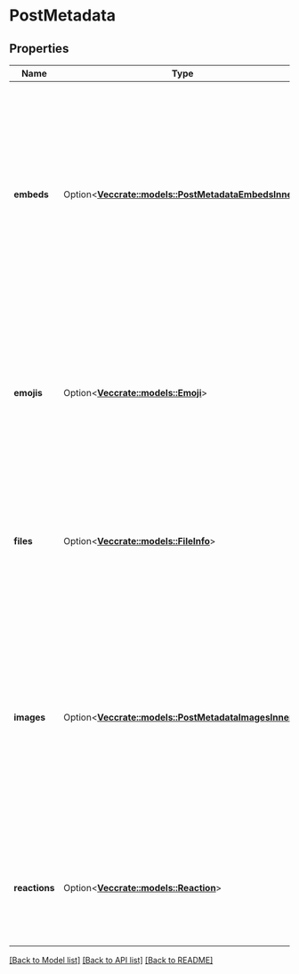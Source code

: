 # PostMetadata

## Properties

Name | Type | Description | Notes
------------ | ------------- | ------------- | -------------
**embeds** | Option<[**Vec<crate::models::PostMetadataEmbedsInner>**](PostMetadata_embeds_inner.md)> | Information about content embedded in the post including OpenGraph previews, image link previews, and message attachments. This field will be null if the post does not contain embedded content.  | [optional]
**emojis** | Option<[**Vec<crate::models::Emoji>**](Emoji.md)> | The custom emojis that appear in this point or have been used in reactions to this post. This field will be null if the post does not contain custom emojis.  | [optional]
**files** | Option<[**Vec<crate::models::FileInfo>**](FileInfo.md)> | The FileInfo objects for any files attached to the post. This field will be null if the post does not have any file attachments.  | [optional]
**images** | Option<[**Vec<crate::models::PostMetadataImagesInner>**](PostMetadata_images_inner.md)> | An object mapping the URL of an external image to an object containing the dimensions of that image. This field will be null if the post or its embedded content does not reference any external images.  | [optional]
**reactions** | Option<[**Vec<crate::models::Reaction>**](Reaction.md)> | Any reactions made to this point. This field will be null if no reactions have been made to this post.  | [optional]

[[Back to Model list]](../README.md#documentation-for-models) [[Back to API list]](../README.md#documentation-for-api-endpoints) [[Back to README]](../README.md)


